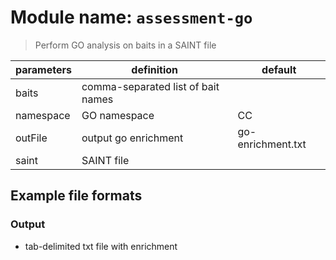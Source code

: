 # Module name: `assessment-go`

> Perform GO analysis on baits in a SAINT file

| parameters | definition | default |
|------------|------------|---------|
| baits | comma-separated list of bait names | |
| namespace | GO namespace | CC |
| outFile | output go enrichment | go-enrichment.txt |
| saint | SAINT file | |

## Example file formats

### Output
* tab-delimited txt file with enrichment